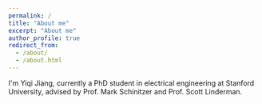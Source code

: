 ```yaml
---
permalink: /
title: "About me"
excerpt: "About me"
author_profile: true
redirect_from: 
  - /about/
  - /about.html
---
```


I'm Yiqi Jiang, currently a PhD student in electrical engineering at Stanford University, advised by Prof. Mark Schinitzer and Prof. Scott Linderman.

<!-- ## NEWS
-  -->